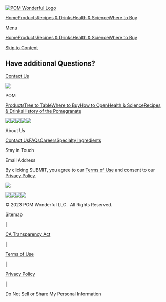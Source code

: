 [![POM Wonderful Logo](https://assets-global.website-files.com/61340fb865a9298195fadb65/617018cc122264368782fb7b_pom--logo__white.svg)](https://www.pomwonderful.com/ "POM Home Page")

[Home](https://www.pomwonderful.com/)[Products](https://www.pomwonderful.com/products)[Recipes & Drinks](https://www.pomwonderful.com/recipes/dishes)[Health & Science](https://www.pomwonderful.com/science)[Where to Buy](https://www.pomwonderful.com/store-locator)

[Menu](#)

[Home](https://www.pomwonderful.com/archived-home)[Products](https://www.pomwonderful.com/products)[Recipes & Drinks](https://www.pomwonderful.com/recipes/drinks)[Health & Science](https://www.pomwonderful.com/science)[Where to Buy](https://www.pomwonderful.com/store-locator)

[Skip to Content](#)

Have additional Questions?
--------------------------

[Contact Us](https://www.pomwonderful.com/contact)

[![](https://assets-global.website-files.com/61340fb865a9298195fadb65/61c4ca973f82eb82066207c1_pomw--logo_white.svg)](https://www.pomwonderful.com/ "POM Home Page")

POM

[Products](https://www.pomwonderful.com/products)[Tree to Table](https://www.pomwonderful.com/tree-to-table)[Where to Buy](https://www.pomwonderful.com/store-locator)[How to Open](https://www.pomwonderful.com/how-to-open)[Health & Science](https://www.pomwonderful.com/science)[Recipes & Drinks](https://www.pomwonderful.com/recipes/dishes)[History of the Pomegranate](https://history.pomwonderful.com/)

[![](https://assets-global.website-files.com/61340fb865a9298195fadb65/61c4caa1b7a07b6604ebc2a9_Facebook.svg)](https://www.facebook.com/pomwonderful/ "Go to POM Wonderful Facecbook")[![](https://assets-global.website-files.com/61340fb865a9298195fadb65/61c4caa17f4aa9657d09c98f_YouTube.svg)](https://m.youtube.com/user/pomwonderful "Go to POM Wonderful Youtube")[![](https://assets-global.website-files.com/61340fb865a9298195fadb65/61c4caa1e31f5d06e11913d1_Pinterest.svg)](https://www.pinterest.com/pomwonderful/ "Go to POM Wonderful Pinterest")[![](https://assets-global.website-files.com/61340fb865a9298195fadb65/61c4caa1a881fc3496db6f50_Instagram.svg)](https://www.instagram.com/pomwonderful/?hl=en "Go to POM Wonderful Instagram")[![](https://assets-global.website-files.com/61340fb865a9298195fadb65/63a2210cd56afc425c100316_icon__tiktok.svg)](https://www.tiktok.com/@pom.wonderful "Go to POM Wonderful TikTok")

About Us

[Contact Us](https://www.pomwonderful.com/contact)[FAQs](https://www.pomwonderful.com/faqs)[Careers](https://careers.wonderful.com/brands/pom-wonderful)[Specialty Ingredients](https://specialtyingredients.pomwonderful.com/)

Stay in Touch

Email Address

By clicking SUBMIT, you agree to our [Terms of Use](https://www.pomwonderful.com/terms-of-use) and consent to our [Privacy Policy](https://www.pomwonderful.com/privacy-policy).

[![](https://assets-global.website-files.com/61340fb865a9298195fadb65/61c4caaf8ba6328c0b11489d_TWC%20Mono.svg)](https://www.wonderful.com/ "Go to The Wonderful Company")

[![](https://assets-global.website-files.com/61340fb865a9298195fadb65/61c4caaf3f82eb15ff620823_POM%20Mono.svg)](https://www.pomwonderful.com/archived-home "Go to POM Wonderful")[![](https://assets-global.website-files.com/61340fb865a9298195fadb65/61c4caafc166ab041dda97a1_WP%20Mono.svg)](https://www.getcrackin.com/ "Go to Wonderful Pistachios")[![](https://assets-global.website-files.com/61340fb865a9298195fadb65/61c4caafff51f01715586596_Halos%20Mono.svg)](https://www.halosfun.com/ "Go to Wonderful Halos")[![](https://assets-global.website-files.com/61340fb865a9298195fadb65/61c4caaf8083e26cf00874e4_WSL%20Mono.svg)](https://www.wonderfulseedlesslemons.com/ "Go to Wonderful Seedless Lemons")

© 2023 POM Wonderful LLC.  All Rights Reserved.

[Sitemap](https://www.pomwonderful.com/sitemap)

|

[CA Transparency Act](https://www.pomwonderful.com/ca-transparency)

|

[Terms of Use](https://www.pomwonderful.com/terms-of-use)

|

[Privacy Policy](https://www.pomwonderful.com/privacy-policy)

|

Do Not Sell or Share My Personal Information